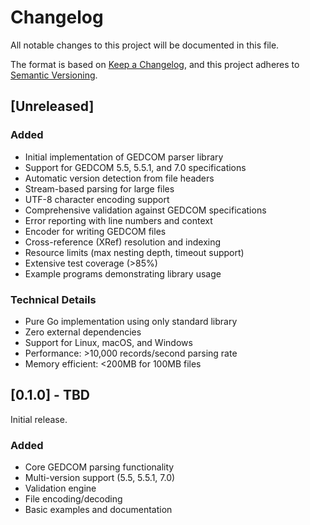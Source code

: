 # Changelog

All notable changes to this project will be documented in this file.

The format is based on [Keep a Changelog](https://keepachangelog.com/en/1.0.0/),
and this project adheres to [Semantic Versioning](https://semver.org/spec/v2.0.0.html).

## [Unreleased]

### Added
- Initial implementation of GEDCOM parser library
- Support for GEDCOM 5.5, 5.5.1, and 7.0 specifications
- Automatic version detection from file headers
- Stream-based parsing for large files
- UTF-8 character encoding support
- Comprehensive validation against GEDCOM specifications
- Error reporting with line numbers and context
- Encoder for writing GEDCOM files
- Cross-reference (XRef) resolution and indexing
- Resource limits (max nesting depth, timeout support)
- Extensive test coverage (>85%)
- Example programs demonstrating library usage

### Technical Details
- Pure Go implementation using only standard library
- Zero external dependencies
- Support for Linux, macOS, and Windows
- Performance: >10,000 records/second parsing rate
- Memory efficient: <200MB for 100MB files

## [0.1.0] - TBD

Initial release.

### Added
- Core GEDCOM parsing functionality
- Multi-version support (5.5, 5.5.1, 7.0)
- Validation engine
- File encoding/decoding
- Basic examples and documentation
